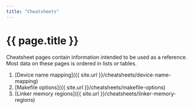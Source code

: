 ```yaml
---
title: "Cheatsheets"
---
```


# {{ page.title }}

Cheatsheet pages contain information intended to be used as a reference. Most data on these pages is ordered in lists or tables.

1. [Device name mapping]({{ site.url }}/cheatsheets/device-name-mapping)
2. [Makefile options]({{ site.url }}/cheatsheets/makefile-options)
3. [Linker memory regions]({{ site.url }}/cheatsheets/linker-memory-regions)
